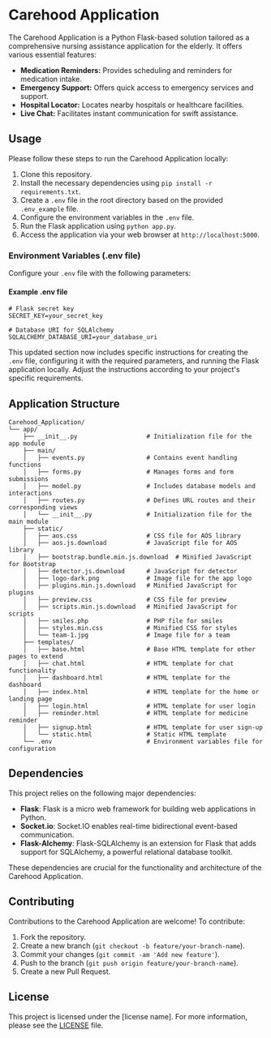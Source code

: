 # Carehood Application

The Carehood Application is a Python Flask-based solution tailored as a comprehensive nursing assistance application for the elderly. It offers various essential features:
- **Medication Reminders:** Provides scheduling and reminders for medication intake.
- **Emergency Support:** Offers quick access to emergency services and support.
- **Hospital Locator:** Locates nearby hospitals or healthcare facilities.
- **Live Chat:** Facilitates instant communication for swift assistance.

## Usage

Please follow these steps to run the Carehood Application locally:

1. Clone this repository.
2. Install the necessary dependencies using `pip install -r requirements.txt`.
3. Create a `.env` file in the root directory based on the provided `.env_example` file.
4. Configure the environment variables in the `.env` file.
5. Run the Flask application using `python app.py`.
6. Access the application via your web browser at `http://localhost:5000`.

### Environment Variables (.env file)

Configure your `.env` file with the following parameters:


#### Example .env file
```
# Flask secret key
SECRET_KEY=your_secret_key

# Database URI for SQLAlchemy
SQLALCHEMY_DATABASE_URI=your_database_uri
```

This updated section now includes specific instructions for creating the `.env` file, configuring it with the required parameters, and running the Flask application locally. Adjust the instructions according to your project's specific requirements.

## Application Structure
```
Carehood_Application/
└── app/
    ├── __init__.py                   # Initialization file for the app module
    ├── main/
    │   ├── events.py                 # Contains event handling functions
    │   ├── forms.py                  # Manages forms and form submissions
    │   ├── model.py                  # Includes database models and interactions
    │   ├── routes.py                 # Defines URL routes and their corresponding views
    │   └── __init__.py               # Initialization file for the main module
    ├── static/
    │   ├── aos.css                   # CSS file for AOS library
    │   ├── aos.js.download           # JavaScript file for AOS library
    │   ├── bootstrap.bundle.min.js.download  # Minified JavaScript for Bootstrap
    │   ├── detector.js.download      # JavaScript for detector
    │   ├── logo-dark.png             # Image file for the app logo
    │   ├── plugins.min.js.download   # Minified JavaScript for plugins
    │   ├── preview.css               # CSS file for preview
    │   ├── scripts.min.js.download   # Minified JavaScript for scripts
    │   ├── smiles.php                # PHP file for smiles
    │   ├── styles.min.css            # Minified CSS for styles
    │   └── team-1.jpg                # Image file for a team
    ├── templates/
    │   ├── base.html                 # Base HTML template for other pages to extend
    │   ├── chat.html                 # HTML template for chat functionality
    │   ├── dashboard.html            # HTML template for the dashboard
    │   ├── index.html                # HTML template for the home or landing page
    │   ├── login.html                # HTML template for user login
    │   ├── reminder.html             # HTML template for medicine reminder
    │   ├── signup.html               # HTML template for user sign-up
    │   └── static.html               # Static HTML template
    └── .env                          # Environment variables file for configuration

```

## Dependencies

This project relies on the following major dependencies:

- **Flask**: Flask is a micro web framework for building web applications in Python.
- **Socket.io**: Socket.IO enables real-time bidirectional event-based communication.
- **Flask-Alchemy**: Flask-SQLAlchemy is an extension for Flask that adds support for SQLAlchemy, a powerful relational database toolkit.

These dependencies are crucial for the functionality and architecture of the Carehood Application.

## Contributing

Contributions to the Carehood Application are welcome! To contribute:
1. Fork the repository.
2. Create a new branch (`git checkout -b feature/your-branch-name`).
3. Commit your changes (`git commit -am 'Add new feature'`).
4. Push to the branch (`git push origin feature/your-branch-name`).
5. Create a new Pull Request.

## License

This project is licensed under the [license name]. For more information, please see the [LICENSE](link-to-license) file.
